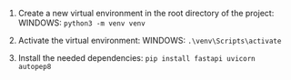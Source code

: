 1. Create a new virtual environment in the root directory of the project:
WINDOWS: `python3 -m venv venv`

2. Activate the virtual environment:
WINDOWS: `.\venv\Scripts\activate`

3. Install the needed dependencies:
`pip install fastapi uvicorn autopep8`
